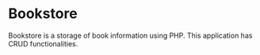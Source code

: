 # Bookstore
Bookstore is a storage of book information using PHP.
This application has CRUD functionalities.
